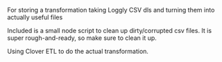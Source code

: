 For storing a transformation taking Loggly CSV dls and turning them into actually useful files

Included is a small node script to clean up dirty/corrupted csv files. It is super rough-and-ready, so make sure to clean it up.

Using Clover ETL to do the actual transformation.